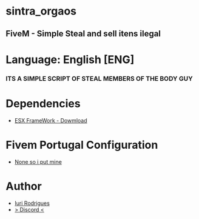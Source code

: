 # sintra_orgaos
## FiveM - Simple Steal and sell itens ilegal ##


# Language: English [ENG] #
### ITS A SIMPLE SCRIPT OF STEAL MEMBERS OF THE BODY GUY ###



# Dependencies #
- [ESX FrameWork - Dowmload](https://github.com/esx-framework)



# Fivem Portugal Configuration #
- [None so i put mine](https://discord.gg/PgEe8Yg)



# Author #
- [Iuri Rodrigues](IuriFrancezz)
- [> Discord <](https://discord.gg/PgEe8Yg)
